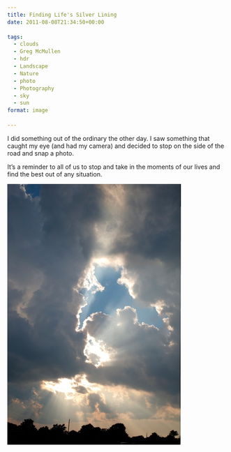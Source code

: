 ```yaml
---
title: Finding Life's Silver Lining
date: 2011-08-08T21:34:50+00:00

tags:
  - clouds
  - Greg McMullen
  - hdr
  - Landscape
  - Nature
  - photo
  - Photography
  - sky
  - sun
format: image

---
```

I did something out of the ordinary the other day. I saw something that caught my eye (and had my camera) and decided to stop on the side of the road and snap a photo.

It&#8217;s a reminder to all of us to stop and take in the moments of our lives and find the best out of any situation.

![](/images/posts/Silver-Lining.jpg)
